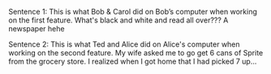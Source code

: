 Sentence 1: This is what Bob & Carol did on Bob’s computer when working on the first feature.  What's black and white and read all over???  A newspaper hehe

Sentence 2: This is what Ted and Alice did on Alice's computer when working on the second feature. My wife asked me to go get 6 cans of Sprite from the grocery store. I realized when I got home that I had picked 7 up...